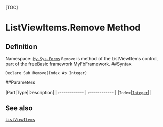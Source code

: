 [TOC]
# ListViewItems.Remove Method

## Definition
Namespace: [`My.Sys.Forms`](My.Sys.Forms.md)
`Remove` is method of the ListViewItems control, part of the freeBasic framework MyFbFramework.
##Syntax
```freeBasic
Declare Sub Remove(Index As Integer)
```

##Parameters

|Part|Type|Description|
| :------------ | :------------ |
|`Index`|[`Integer`]("https://www.freebasic.net/wiki/KeyPgInteger")||
## See also
[`ListViewItems`](ListViewItems.md)
